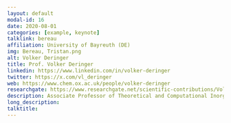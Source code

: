 ```yaml
---
layout: default
modal-id: 16
date: 2020-08-01
categories: [example, keynote]
talklink: bereau
affiliation: University of Bayreuth (DE)
img: Bereau, Tristan.png
alt: Volker Deringer
title: Prof. Volker Deringer
linkedin: https://www.linkedin.com/in/volker-deringer
twitter: https://x.com/vl_deringer
web: https://www.chem.ox.ac.uk/people/volker-deringer
researchgate: https://www.researchgate.net/scientific-contributions/Volker-L-Deringer-57959695
description: Associate Professor of Theoretical and Computational Inorganic Chemistry at the University of Oxford
long_description:
talktitle: 
---
```

